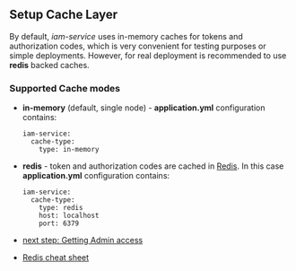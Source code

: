 ## Setup Cache Layer
By default, *iam-service* uses in-memory caches for tokens and authorization codes, which is very convenient for testing purposes or simple deployments.
However, for real deployment is recommended to use __redis__ backed caches.

### Supported Cache modes
* __in-memory__ (default, single node) - __application.yml__ configuration contains:
  ```
  iam-service:
    cache-type:
      type: in-memory
  ``` 
* __redis__ - token and authorization codes are cached in [Redis](https://redis.io/).
  In this case __application.yml__ configuration contains: 
  ```
  iam-service:
    cache-type:
      type: redis
      host: localhost
      port: 6379
  ``` 

* [next step: Getting Admin access](02a-get-admin-access-token.md)
* [Redis cheat sheet](Redis-cheat-sheet.md)
